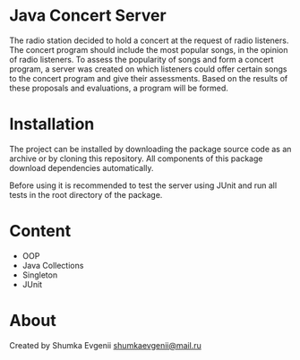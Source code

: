 # Java Concert Server

The radio station decided to hold a concert at the request of radio listeners. The concert program should include the most popular songs, in the opinion of radio listeners. To assess the popularity of songs and form a concert program, a server was created on which listeners could offer certain songs to the concert program and give their assessments. Based on the results of these proposals and evaluations, a program will be formed.

# Installation
The project can be installed by downloading the package source code as an archive or by cloning this repository. All components of this package download dependencies automatically.

Before using it is recommended to test the server using JUnit and run all tests in the root directory of the package.

# Content

* OOP
* Java Collections
* Singleton
* JUnit

# About
Created by Shumka Evgenii
shumkaevgenii@mail.ru
